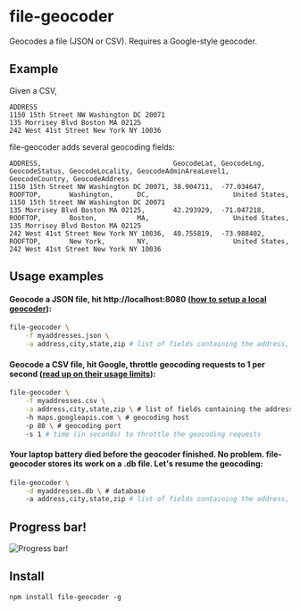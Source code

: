 file-geocoder
==============

Geocodes a file (JSON or CSV). Requires a Google-style geocoder.

## Example

Given a CSV,

```
ADDRESS
1150 15th Street NW Washington DC 20071
135 Morrisey Blvd Boston MA 02125
242 West 41st Street New York NY 10036
```

file-geocoder adds several geocoding fields:

```
ADDRESS,                                 GeocodeLat, GeocodeLng, GeocodeStatus, GeocodeLocality, GeocodeAdminAreaLevel1, GeocodeCountry, GeocodeAddress
1150 15th Street NW Washington DC 20071, 38.904711,  -77.034647, ROOFTOP,       Washington,      DC,                     United States,  1150 15th Street NW Washington DC 20071
135 Morrisey Blvd Boston MA 02125,       42.293929,  -71.047218, ROOFTOP,       Boston,          MA,                     United States,  135 Morrisey Blvd Boston MA 02125
242 West 41st Street New York NY 10036,  40.755819,  -73.988402, ROOFTOP,       New York,        NY,                     United States,  242 West 41st Street New York NY 10036
```



## Usage examples

#### Geocode a JSON file, hit http://localhost:8080 ([how to setup a local geocoder](http://www.datasciencetoolkit.org/developerdocs#setup "Data Science Tookit")):
```sh
file-geocoder \
	-f myaddresses.json \
	-a address,city,state,zip # list of fields containing the address, in order
```		
		

#### Geocode a CSV file, hit Google, throttle geocoding requests to 1 per second ([read up on their usage limits](https://developers.google.com/maps/documentation/geocoding/#Limits "usage limits")):
```sh
file-geocoder \
	-f myaddresses.csv \
	-a address,city,state,zip \ # list of fields containing the address, in order
	-h maps.googleapis.com \ # geocoding host
	-p 80 \ # geocoding port
	-s 1 # time (in seconds) to throttle the geocoding requests
```


#### Your laptop battery died before the geocoder finished. No problem. file-geocoder stores its work on a .db file. Let's resume the geocoding: 
```sh
file-geocoder \
	-d myaddresses.db \ # database
	-a address,city,state,zip # list of fields containing the address, in order
```


## Progress bar!

![Progress bar!](https://pbs.twimg.com/media/BWp_jTtCAAATBGV.png)

## Install

	npm install file-geocoder -g
	
